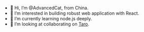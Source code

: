 - 👋 Hi, I’m @AdvancedCat, from China.
- 👀 I’m interested in building robust web application with React.
- 🌱 I’m currently learning node.js deeply.
- 💞️ I’m looking at collaborating on [Taro](https://github.com/NervJS/taro).

<!---
AdvancedCat/AdvancedCat is a ✨ special ✨ repository because its `README.md` (this file) appears on your GitHub profile.
You can click the Preview link to take a look at your changes.
--->
